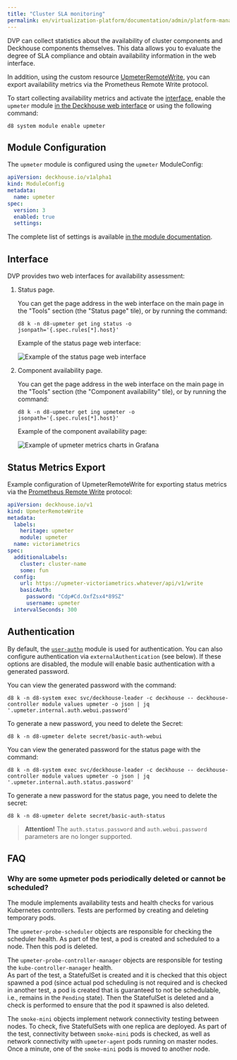 ```yaml
---
title: "Cluster SLA monitoring"
permalink: en/virtualization-platform/documentation/admin/platform-management/monitoring/sla.html
---
```


DVP can collect statistics about the availability of cluster components and Deckhouse components themselves. This data allows you to evaluate the degree of SLA compliance and obtain availability information in the web interface.

In addition, using the custom resource [UpmeterRemoteWrite](/products/kubernetes-platform/documentation/v1/modules/upmeter/cr.html#upmeterremotewrite), you can export availability metrics via the Prometheus Remote Write protocol.

To start collecting availability metrics and activate the [interface](#interface), enable the `upmeter` module [in the Deckhouse web interface](/modules/console/stable/) or using the following command:

```shell
d8 system module enable upmeter
```

## Module Configuration

The `upmeter` module is configured using the `upmeter` ModuleConfig:

```yaml
apiVersion: deckhouse.io/v1alpha1
kind: ModuleConfig
metadata:
  name: upmeter
spec:
  version: 3
  enabled: true
  settings:
```

The complete list of settings is available [in the module documentation](/products/kubernetes-platform/documentation/v1/modules/upmeter/configuration.html).

## Interface

DVP provides two web interfaces for availability assessment:

1. Status page.

   You can get the page address in the web interface on the main page in the "Tools" section (the "Status page" tile), or by running the command:
   
   ```shell
   d8 k -n d8-upmeter get ing status -o jsonpath='{.spec.rules[*].host}'
   ``` 

   Example of the status page web interface:
   
   ![Example of the status page web interface](/images/upmeter/status.png)

1. Component availability page.

   You can get the page address in the web interface on the main page in the "Tools" section (the "Component availability" tile), or by running the command:
   
   ```shell
   d8 k -n d8-upmeter get ing upmeter -o jsonpath='{.spec.rules[*].host}'
   ``` 

   Example of the component availability page:
   
   ![Example of upmeter metrics charts in Grafana](/images/upmeter/image1.png)

## Status Metrics Export
 
Example configuration of UpmeterRemoteWrite for exporting status metrics via the [Prometheus Remote Write](https://docs.sysdig.com/en/docs/installation/prometheus-remote-write/) protocol:

```yaml
apiVersion: deckhouse.io/v1
kind: UpmeterRemoteWrite
metadata:
  labels:
    heritage: upmeter
    module: upmeter
  name: victoriametrics
spec:
  additionalLabels:
    cluster: cluster-name
    some: fun
  config:
    url: https://upmeter-victoriametrics.whatever/api/v1/write
    basicAuth:
      password: "Cdp#Cd.OxfZsx4*89SZ"
      username: upmeter
  intervalSeconds: 300
```

## Authentication

By default, the [`user-authn`](/products/kubernetes-platform/documentation/v1/modules/user-authn/) module is used for authentication. You can also configure authentication via `externalAuthentication` (see below).
If these options are disabled, the module will enable basic authentication with a generated password.

You can view the generated password with the command:

```shell
d8 k -n d8-system exec svc/deckhouse-leader -c deckhouse -- deckhouse-controller module values upmeter -o json | jq '.upmeter.internal.auth.webui.password'
```

To generate a new password, you need to delete the Secret:

```shell
d8 k -n d8-upmeter delete secret/basic-auth-webui
```

You can view the generated password for the status page with the command:

```shell
d8 k -n d8-system exec svc/deckhouse-leader -c deckhouse -- deckhouse-controller module values upmeter -o json | jq '.upmeter.internal.auth.status.password'
```

To generate a new password for the status page, you need to delete the secret:

```shell
d8 k -n d8-upmeter delete secret/basic-auth-status
```

> **Attention!** The `auth.status.password` and `auth.webui.password` parameters are no longer supported.

## FAQ

### Why are some upmeter pods periodically deleted or cannot be scheduled?

The module implements availability tests and health checks for various Kubernetes controllers. Tests are performed by creating and deleting temporary pods.

The `upmeter-probe-scheduler` objects are responsible for checking the scheduler health. As part of the test, a pod is created and scheduled to a node. Then this pod is deleted.

The `upmeter-probe-controller-manager` objects are responsible for testing the `kube-controller-manager` health.  
As part of the test, a StatefulSet is created and it is checked that this object spawned a pod (since actual pod scheduling is not required and is checked in another test, a pod is created that is guaranteed to not be schedulable, i.e., remains in the `Pending` state). Then the StatefulSet is deleted and a check is performed to ensure that the pod it spawned is also deleted.

The `smoke-mini` objects implement network connectivity testing between nodes.
To check, five StatefulSets with one replica are deployed. As part of the test, connectivity between `smoke-mini` pods is checked, as well as network connectivity with `upmeter-agent` pods running on master nodes.  
Once a minute, one of the `smoke-mini` pods is moved to another node.
